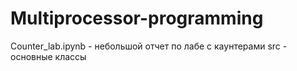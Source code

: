 # Multiprocessor-programming
Counter_lab.ipynb - небольшой отчет по лабе с каунтерами
src - основные классы
